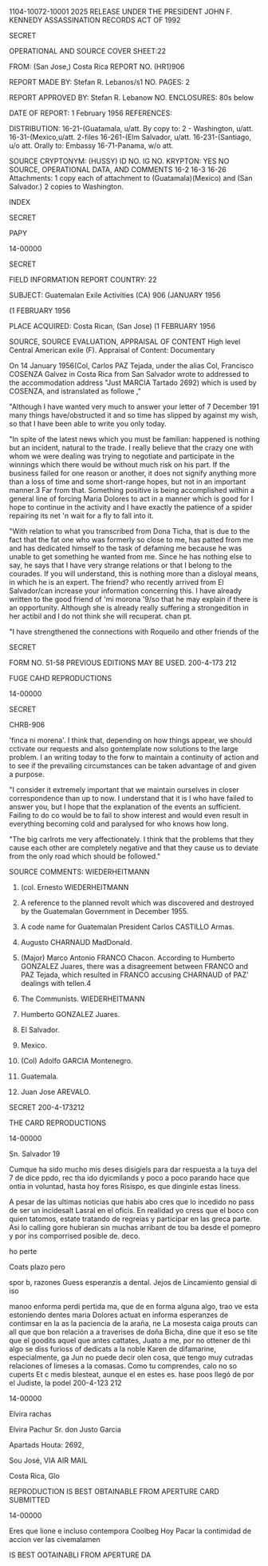 1104-10072-10001 2025 RELEASE UNDER THE PRESIDENT JOHN F. KENNEDY ASSASSINATION RECORDS ACT OF 1992

SECRET

OPERATIONAL AND SOURCE COVER SHEET:22

FROM: (San Jose,) Costa Rica REPORT NO. (HR1)906

REPORT MADE BY: Stefan R. Lebanos/s1 NO. PAGES: 2

REPORT APPROVED BY: Stefan R. Lebanow NO. ENCLOSURES: 80s below

DATE OF REPORT: 1 February 1956 REFERENCES:

DISTRIBUTION: 16-21-(Guatamala, u/att.
By copy to: 2 - Washington, u/att. 16-31-(Mexico,u/att.
2-files 16-261-(Elm Salvador, u/att.
16-231-(Santiago, u/o att.
Orally to: Embassy 16-71-Panama, w/o att.

SOURCE CRYPTONYM: (HUSSY) ID NO.
IG NO.
KRYPTON: YES NO
SOURCE, OPERATIONAL DATA, AND COMMENTS
16-2 16-3 16-26
Attachments: 1 copy each of attachment to (Guatamala)(Mexico) and (San Salvador.)
2 copies to Washington.

INDEX

SECRET

PAPY

14-00000

SECRET

FIELD INFORMATION REPORT
COUNTRY: 22

SUBJECT: Guatemalan Exile Activities (CA) 906
(JANUARY 1956

(1 FEBRUARY 1956

PLACE ACQUIRED: Costa Rican, (San Jose) (1 FEBRUARY 1956

SOURCE, SOURCE EVALUATION, APPRAISAL OF CONTENT
High level Central American exile (F). Appraisal of Content: Documentary

On 14 January 1956(Col, Carlos PAZ Tejada, under the alias
Col, Francisco COSENZA Galvez in Costa Rica from San Salvador wrote to
addressed to the accommodation address "Just MARCIA Tartado 2692)
which is used by COSENZA, and istranslated as followe
,"

"Although I have wanted very much to answer your letter of 7 December 191 many things have/obstructed it and so time has slipped by against
my wish, so that I have been able to write you only today.

"In spite of the latest news which you must be familian:
happened is nothing but an incident, natural to the trade. I really believe
that the crazy one with whom we were dealing was trying to negotiate and
participate in the winnings which there would be without much risk on his part.
If the business failed for one reason or another, it does not signify anything
more than a loss of time and some short-range hopes, but not in an important
manner.3 Far from that. Something positive is being accomplished within a
general line of forcing Maria Dolores to act in a manner which is good for
I hope to continue in the activity and I have exactly the patience of a spider
repairing its net 'n wait for a fly to fall into it.

"With relation to what you transcribed from Dona Ticha, that is due to the fact
that the fat one who was formerly so close to me, has patted from me and has
dedicated himself to the task of defaming me because he was unable to get
something he wanted from me. Since he has nothing else to say, he says that
I have very strange relations or that I belong to the courades. If you will
understand, this is nothing more than a disloyal means, in which he is an
expert. The friend? who recently arrived from El Salvador/can increase your
information concerning this. I have already written to the good friend of
'mi morona '9/so that he may explain if there is an opportunity. Although she is
already really suffering a strongedition in her actibil and I do not think she
will recuperat. chan pt.

"I have strengthened the connections with Roqueilo and other friends of the

SECRET

FORM NO. 51-58 PREVIOUS EDITIONS MAY BE USED. 200-4-173 212

FUGE CAHD REPRODUCTIONS

14-00000

SECRET

CHRB-906

'finca ni morena'. I think that, depending on how things appear, we should
cctivate our requests and also gontemplate now solutions to the large problem.
I an writing today to the forw to maintain a continuity of action and to
see if the prevailing circumstances can be taken advantage of and given a
purpose.

"I consider it extremely important that we maintain ourselves in closer
correspondence than up to now. I understand that it is I who have failed to
answer you, but I hope that the explanation of the events an sufficient.
Failing to do co would be to fail to show interest and would even result in
everything becoming cold and paralysed for who knows how long.

"The big carlrots me very affectionately. I think that the problems that
they cause each other are completely negative and that they cause us to deviate
from the only road which should be followed."

SOURCE COMMENTS: WIEDERHEITMANN
1. (col. Ernesto WIEDERHEITMANN

2. A reference to the planned revolt which was discovered and destroyed by
the Guatemalan Government in December 1955.

3. A code name for Guatemalan President Carlos CASTILLO Armas.

4. Augusto CHARNAUD MadDonald.

5. (Major) Marco Antonio FRANCO Chacon. According to Humberto GONZALEZ Juares,
there was a disagreement between FRANCO and PAZ Tejada, which resulted in
FRANCO accusing CHARNAUD of PAZ' dealings with
tellen.4

6. The Communists. WIEDERHEITMANN

7. Humberto GONZALEZ Juares.

8. El Salvador.

9. Mexico.

10. (Col) Adolfo GARCIA Montenegro.

11. Guatemala.

12. Juan Jose AREVALO.

SECRET 200-4-173212

THE CARD REPRODUCTIONS

14-00000

Sn. Salvador 19

Cumque ha sido mucho mis deses disigiels
para dar respuesta a la tuya del 7 de dice ppdo, rec
tha ido dyicmilands y poco a poco parando
hace que ontia in voluntad, hasta hoy fores
Risispo, es que
dinginle estas liness.

A pesar de las ultimas noticias que habis abo
cres que lo incedido no pass de ser un incidesalt
Lasral en el oficis. En realidad yo cress que el boco con quien
tatomos, estate tratando de regreias y participar en las greca
parte. Asi lo calling
gore hubieran sin muchas arribant de tou
ba desde el pomepro y por ins
comporrised
posible de.
deco.

ho perte

Coats plazo pero

spor b, razones
Guess esperanzis a
dental. Jejos de
Lincamiento gensial
di iso

manoo enforma
perdi pertida ma, que de
en forma alguna algo, trao
ve esta estoniendo dentes
maria Dolores actuat en
informa
esperanzes de contimsar en la as
la paciencia de la araña, ne
La mosesta caiga prouts can
all que que
bon relación a a traverises de doña Bicha,
dine que it eso se tite que el goodits aquel que antes cattates,
Juato a me, por no ottener de thi algo se diss furioss of
dedicats a la noble Karen de difamarine, especialmente, ga Jun
no puede decir olen cosa, que tengo muy cutradas relaciones of
limeses a la comasas. Como tu comprendes, calo no so
cuperts Et c
medis blesteat, aunque el en estes es.
hase poos llegó de por el Judiste, la podel
200-4-123 212

14-00000

Elvira rachas

Elvira Pachur
Sr. don
Justo Garcia

Apartads Houta: 2692,

Sou José, VIA AIR MAIL

Costa Rica, Glo

REPRODUCTION IS BEST OBTAINABLE
FROM APERTURE CARD SUBMITTED

14-00000

Eres que
lione e incluso contempora
Coolbeg
Hoy
Pacar la contimidad de accion
ver las civemalamen

IS BEST OOTAINABLI
FROM APERTURE DA
